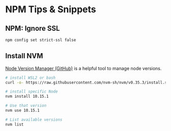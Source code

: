 # NPM Tips & Snippets

## NPM: Ignore SSL

```bash
npm config set strict-ssl false
```

## Install NVM

[Node Version Manager (GitHub)](https://github.com/nvm-sh/nvm) is a helpful tool to manage node versions.

```bash
# install WSL2 or bash
curl -o- https://raw.githubusercontent.com/nvm-sh/nvm/v0.35.3/install.sh | bash

# install specific Node
nvm install 10.15.1

# Use that version
nvm use 10.15.1

# List available versions
nvm list
```